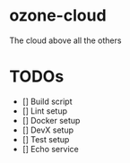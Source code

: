 # ozone-cloud
The cloud above all the others


# TODOs

- [] Build script
- [] Lint setup
- [] Docker setup
- [] DevX setup
- [] Test setup
- [] Echo service

